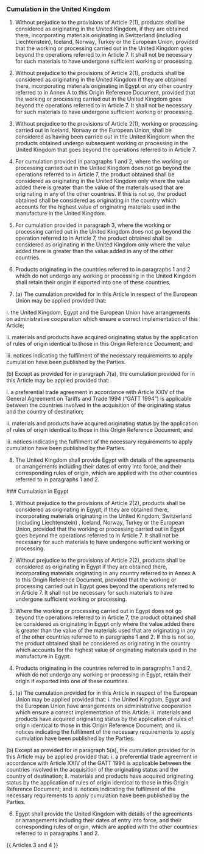 ### Cumulation in the United Kingdom

1.	Without prejudice to the provisions of Article 2(1), products shall be considered as originating in the United Kingdom, if they are obtained there, incorporating materials originating in Switzerland (including Liechtenstein),  Iceland, Norway, Turkey or the European Union, provided that the working or processing carried out in the United Kingdom goes beyond the operations referred to in Article 7. It shall not be necessary for such materials to have undergone sufficient working or processing.

2.	Without prejudice to the provisions of Article 2(1), products shall be considered as originating in the United Kingdom if they are obtained there, incorporating materials originating in Egypt or any other country referred to in Annex A to this Origin Reference Document, provided that the working or processing carried out in the United Kingdom goes beyond the operations referred to in Article 7. It shall not be necessary for such materials to have undergone sufficient working or processing.

3.	Without prejudice to the provisions of Article 2(1), working or processing carried out in Iceland, Norway or the European Union, shall be considered as having been carried out in the United Kingdom when the products obtained undergo subsequent working or processing in the United Kingdom that goes beyond the operations referred to in Article 7.

4.	For cumulation provided in paragraphs 1 and 2, where the working or processing carried out in the United Kingdom does not go beyond the operations referred to in Article 7, the product obtained shall be considered as originating in the United Kingdom only where the value added there is greater than the value of the materials used that are originating in any of the other countries. If this is not so, the product obtained shall be considered as originating in the country which accounts for the highest value of originating materials used in the manufacture in the United Kingdom.

5.	For cumulation provided in paragraph 3, where the working or processing carried out in the United Kingdom does not go beyond the operation referred to in Article 7, the product obtained shall be considered as originating in the United Kingdom only where the value added there is greater than the value added in any of the other countries. 

6.	Products originating in the countries referred to in paragraphs 1 and 2 which do not undergo any working or processing in the United Kingdom shall retain their origin if exported into one of these countries.

7.	(a) The cumulation provided for in this Article in respect of the European Union may be applied provided that:

i.	the United Kingdom, Egypt and the European Union have arrangements on administrative cooperation which ensure a correct implementation of this Article;

ii.	materials and products have acquired originating status by the application of rules of origin identical to those in this Origin Reference Document; and

iii.	notices indicating the fulfilment of the necessary requirements to apply cumulation have been published by the Parties.

(b) Except as provided for in paragraph 7(a), the cumulation provided for in this Article may be applied provided that:

i.	a preferential trade agreement in accordance with Article XXIV of the General Agreement on Tariffs and Trade 1994 (“GATT 1994”) is applicable between the countries involved in the acquisition of the originating status and the country of destination;

ii.	materials and products have acquired originating status by the application of rules of origin identical to those in this Origin Reference Document; and

iii.	notices indicating the fulfilment of the necessary requirements to apply cumulation have been published by the Parties.

8. 	The United Kingdom shall provide Egypt with details of the agreements or arrangements including their dates of entry into force, and their corresponding rules of origin, which are applied with the other countries referred to in paragraphs 1 and 2.

### Cumulation in Egypt

1.	Without prejudice to the provisions of Article 2(2), products shall be considered as originating in Egypt, if they are obtained there, incorporating materials originating in the United Kingdom, Switzerland (including Liechtenstein) , Iceland, Norway, Turkey or the European Union, provided that the working or processing carried out in Egypt goes beyond the operations referred to in Article 7. It shall not be necessary for such materials to have undergone sufficient working or processing.

2.	Without prejudice to the provisions of Article 2(2), products shall be considered as originating in Egypt if they are obtained there, incorporating materials originating in any country referred to in Annex A to this Origin Reference Document, provided that the working or processing carried out in Egypt goes beyond the operations referred to in Article 7. It shall not be necessary for such materials to have undergone sufficient working or processing.

3.	Where the working or processing carried out in Egypt does not go beyond the operations referred to in Article 7, the product obtained shall be considered as originating in Egypt only where the value added there is greater than the value of the materials used that are originating in any of the other countries referred to in paragraphs 1 and 2. If this is not so, the product obtained shall be considered as originating in the country which accounts for the highest value of originating materials used in the manufacture in Egypt.

4.	Products originating in the countries referred to in paragraphs 1 and 2, which do not undergo any working or processing in Egypt, retain their origin if exported into one of these countries.

5.	(a) The cumulation provided for in this Article in respect of the European Union may be applied provided that:
i.	the United Kingdom, Egypt and the European Union have arrangements on administrative cooperation which ensure a correct implementation of this Article;
ii.	materials and products have acquired originating status by the application of rules of origin identical to those in this Origin Reference Document; and
iii.	notices indicating the fulfilment of the necessary requirements to apply cumulation have been published by the Parties.

(b) Except as provided for in paragraph 5(a), the cumulation provided for in this Article may be applied provided that:
i.	a preferential trade agreement in accordance with Article XXIV of the GATT 1994 is applicable between the countries involved in the acquisition of the originating status and the country of destination;
ii.	materials and products have acquired originating status by the application of rules of origin identical to those in this Origin Reference Document; and
iii.	notices indicating the fulfilment of the necessary requirements to apply cumulation have been published by the Parties.

6.	Egypt shall provide the United Kingdom with details of the agreements or arrangements including their dates of entry into force, and their corresponding rules of origin, which are applied with the other countries referred to in paragraphs 1 and 2.

{{ Articles 3 and 4 }}
